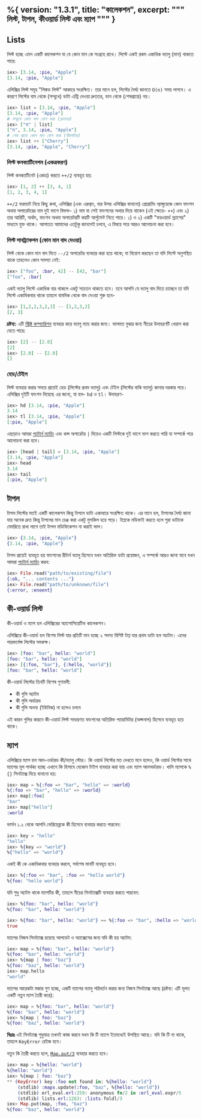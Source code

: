 %{
  version: "1.3.1",
  title: "কালেকশন",
  excerpt: """
  লিস্ট, টাপল, কীওয়ার্ড লিস্ট এবং ম্যাপ
  """
}
---

## Lists

লিস্ট হচ্ছে এমন একটি কালেকশন যা যে কোন মান কে সংগ্রহে রাখে। লিস্টে একই রকম একাধিক ভ্যালু (মান) থাকতে পারে:

```elixir
iex> [3.14, :pie, "Apple"]
[3.14, :pie, "Apple"]
```

এলিক্সির লিস্ট সমূহ "লিঙ্কড লিস্ট" আকারে সংরক্ষিত। তার মানে হল, লিস্টের দৈর্ঘ্য জানতে `O(n)` সময় লাগবে। এ কারণে লিস্টের বাম থেকে (সম্মুখে) ডাটা এন্ট্রি দেওয়া দ্রুততর, ডান থেকে (শেষপ্রান্তে) নয়।

```elixir
iex> list = [3.14, :pie, "Apple"]
[3.14, :pie, "Apple"]
# সম্মুখে কোন মান যোগ করা (দ্রুততর)
iex> ["π" | list]
["π", 3.14, :pie, "Apple"]
# শেষ প্রান্তে কোন মান যোগ করা (ধীরগতির)
iex> list ++ ["Cherry"]
[3.14, :pie, "Apple", "Cherry"]
```

### লিস্ট কনক্যাটিনেশন (একত্রকরণ)

লিস্ট কনক্যাটিনেট (একত্র) করতে `++/2` ব্যবহৃত হয়:

```elixir
iex> [1, 2] ++ [3, 4, 1]
[1, 2, 3, 4, 1]
```

`++/2` ফরম্যাট নিয়ে কিছু কথা, এলিক্সির (এবং এরল্যাং, যার উপর এলিক্সির বানানো) প্রোগ্রামিং ল্যাঙ্গুয়েজে কোন ফাংশন অথবা অপারেটরের নাম দুই ভাগে বিভক্ত- ১) নাম যা সেই ফাংশনের অথার দিয়ে থাকেন (এই ক্ষেত্রে- `++`) এবং ২) তার আরিটি, অর্থাৎ, ফাংশন অথবা অপারেটরটি কয়টি আর্গুমেন্ট নিতে পারে। ১) ও ২) একটি "ফরওয়ার্ড স্ল্যাশের" মাধ্যমে যুক্ত থাকে। আপাতত আমাদের এতটুকু জানলেই চলবে, এ বিষয়ে পরে আরও আলোচনা করা হবে।

### লিস্ট সাবট্র্যাকশন (কোন মান বাদ দেওয়া)

লিস্ট থেকে কোন মান বাদ দিতে `--/2` অপারেটর ব্যবহার করা হয়ে থাকে; যা বিয়োগ করছেন তা যদি লিস্টে অনুপস্থিত থাকে তাহলেও কোন সমস্যা নেই:

```elixir
iex> ["foo", :bar, 42] -- [42, "bar"]
["foo", :bar]
```

একই ভ্যালু লিস্টে একাধিক বার থাকলে একটু সচেতন থাকতে হবে।
তবে আপনি যে ভ্যালু বাদ দিতে চাচ্ছেন তা যদি লিস্টে একাধিকবার থাকে তাহলে বামদিক থেকে বাদ দেওয়া শুরু হবে-

```elixir
iex> [1,2,2,3,2,3] -- [1,2,3,2]
[2, 3]
```

**দ্রষ্টব্য:** এটি [স্ট্রিক্ট কম্প্যারিশন](basics.md#তুলনা) ব্যবহার করে ভ্যালু ম্যাচ করার জন্য। ভালমত বুঝার জন্য নীচের উদাহরণটি খেয়াল করা যেতে পারে:

```elixir
iex> [2] -- [2.0]
[2]
iex> [2.0] -- [2.0]
[]
```

### হেড/টেইল

লিস্ট ব্যবহার করার সময়ে প্রায়েই হেড (লিস্টের প্রথম ভ্যালু) এবং টেইল (লিস্টের বাকি ভ্যালু) জানার দরকার পরে। এলিক্সির দুইটি ফাংশন দিয়েছে এর জন্যে, যা হল- `hd` ও `tl`। উদাহরণ-

```elixir
iex> hd [3.14, :pie, "Apple"]
3.14
iex> tl [3.14, :pie, "Apple"]
[:pie, "Apple"]
```

এছাড়াও আমরা [প্যাটার্ন ম্যাচিং](/bn/lessons/basics/pattern_matching) এবং কন্স অপারেটর `|` দিয়েও একটি লিস্টকে দুই ভাগে ভাগ করতে পারি যা সম্পর্কে পরে আলোচনা করা হবে।

```elixir
iex> [head | tail] = [3.14, :pie, "Apple"]
[3.14, :pie, "Apple"]
iex> head
3.14
iex> tail
[:pie, "Apple"]
```

## টাপল

টাপল লিস্টের মতই একটি কালেকশন কিন্তু টাপলে ডাটা একাধারে সংরক্ষিত থাকে। এর মানে হল, টাপলের দৈর্ঘ্য জানা যায় অনেক দ্রুত কিন্তু টাপলের মান চেঞ্জ করা একটু মুসকিল হয়ে পড়ে। টাপ্লকে মডিফাই করতে হলে পুরা ডাটাকে মেমরিতে রাখা লাগে তাই টাপল মডিফিকেশন না করাই ভাল।

```elixir
iex> {3.14, :pie, "Apple"}
{3.14, :pie, "Apple"}
```

টাপল প্রায়েই ব্যবহৃত হয় ফাংশনের রীটার্ন ভ্যালু হিসেবে যখন অতিরিক্ত ডাটা প্রয়োজন, এ সম্পর্কে আরও জানা যাবে যখন আমরা [প্যাটার্ন ম্যাচিং](/bn/lessons/basics/pattern_matching) করব:

```elixir
iex> File.read("path/to/existing/file")
{:ok, "... contents ..."}
iex> File.read("path/to/unknown/file")
{:error, :enoent}
```

## কী-ওয়ার্ড লিস্ট

কী-ওয়ার্ড ও ম্যাপ হল এলিক্সিরের অ্যাসোসিয়েটিভ কালেকশন।

এলিক্সিরে কী-ওয়ার্ড হল বিশেষ লিস্ট যার প্রতিটি মান হচ্ছে ২ সদস্য বিশিষ্ট টাপ্ল যার প্রথম ডাটা হল অ্যাটম। এদের পারফর্মেন্স লিস্টের সমকক্ষ।

```elixir
iex> [foo: "bar", hello: "world"]
[foo: "bar", hello: "world"]
iex> [{:foo, "bar"}, {:hello, "world"}]
[foo: "bar", hello: "world"]
```

কী-ওয়ার্ড লিস্টের তিনটি বিশেষ গুণাবলী:

+ কী গুলি অ্যাটম
+ কী গুলি অর্ডারড
+ কী গুলি অনন্য (ইউনিক) না হলেও চলবে

এই কারন গুলির কারনে কী-ওয়ার্ড লিস্ট সাধারণত ফাংশনের অতিরিক্ত প্যারামিটার (অপ্সনাল) হিসেবে ব্যবহৃত হয়ে থাকে।

## ম্যাপ

এলিক্সিরে ম্যাপ হল আন-ওর্ডারড কী/ভ্যালু স্টোর। কি ওয়ার্ড লিস্টের মত দেখতে মনে হলেও, কি ওয়ার্ড লিস্টের সাথে ম্যাপের মূল পার্থক্য হচ্ছে এখানে কি হিসাবে যেকোন টাইপ ব্যবহার করা যায় এবং ম্যাপ আনঅর্ডারড। খালি ম্যাপকে `%{}` সিনট্যাক্স দিয়ে বানানো হয়:

```elixir
iex> map = %{:foo => "bar", "hello" => :world}
%{:foo => "bar", "hello" => :world}
iex> map[:foo]
"bar"
iex> map["hello"]
:world
```

ভার্সন ১.২ থেকে আপনি ভেরিয়েব্লকে কী হিসেবে ব্যবহার করতে পারবেন:

```elixir
iex> key = "hello"
"hello"
iex> %{key => "world"}
%{"hello" => "world"}
```

একই কী কে একাধিকবার ব্যবহার করলে, সর্বশেষ মানটি ব্যবহৃত হবে।

```elixir
iex> %{:foo => "bar", :foo => "hello world"}
%{foo: "hello world"}
```

যদি শুধু অ্যাটম থাকে ম্যাপটির কী, তাহলে নীচের সিনট্যাক্সটি ব্যবহার করতে পারবেন:

```elixir
iex> %{foo: "bar", hello: "world"}
%{foo: "bar", hello: "world"}

iex> %{foo: "bar", hello: "world"} == %{:foo => "bar", :hello => "world"}
true
```

ম্যাপের নিজস্ব সিনট্যাক্স রয়েছে আপডেট ও অ্যাক্সেসের জন্য যদি কী হয় অ্যাটম:

```elixir
iex> map = %{foo: "bar", hello: "world"}
%{foo: "bar", hello: "world"}
iex> %{map | foo: "baz"}
%{foo: "baz", hello: "world"}
iex> map.hello
"world"
```

ম্যাপের আরেকটা মজার গুণ হচ্ছে, একটি ম্যাপের ভ্যালু পরিবর্তন করার জন্য নিজস্ব সিনট্যাক্স আছে (দ্রষ্টব্য: এটি মূলত একটি নতুন ম্যাপ তৈরী করে):

```elixir
iex> map = %{foo: "bar", hello: "world"}
%{foo: "bar", hello: "world"}
iex> %{map | foo: "baz"}
%{foo: "baz", hello: "world"}
```

**বিঃদ্রঃ** এই সিনট্যাক্স শুধুমাত্র তখনই কাজ করবে যখন কি টি ম্যাপে ইতমধ্যেই উপস্থিত আছে। যদি কি টি না থাকে, তাহলে `KeyError` রেইজ হবে।

নতুন কি তৈরী করতে হলে, [`Map.put/3`](https://hexdocs.pm/elixir/Map.html#put/3) ব্যবহার করতে হবে।

```elixir
iex> map = %{hello: "world"}
%{hello: "world"}
iex> %{map | foo: "baz"}
** (KeyError) key :foo not found in: %{hello: "world"}
    (stdlib) :maps.update(:foo, "baz", %{hello: "world"})
    (stdlib) erl_eval.erl:259: anonymous fn/2 in :erl_eval.expr/5
    (stdlib) lists.erl:1263: :lists.foldl/3
iex> Map.put(map, :foo, "baz")
%{foo: "baz", hello: "world"}
```
